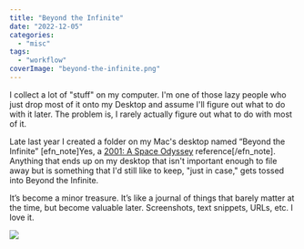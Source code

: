 ```yaml
---
title: "Beyond the Infinite"
date: "2022-12-05"
categories:
  - "misc"
tags:
  - "workflow"
coverImage: "beyond-the-infinite.png"
---
```


I collect a lot of "stuff" on my computer. I'm one of those lazy people who just drop most of it onto my Desktop and assume I'll figure out what to do with it later. The problem is, I rarely actually figure out what to do with most of it.

Late last year I created a folder on my Mac's desktop named “Beyond the Infinite” \[efn\_note\]Yes, a [2001: A Space Odyssey](https://en.wikipedia.org/wiki/2001:_A_Space_Odyssey_(film)) reference\[/efn\_note\]. Anything that ends up on my desktop that isn't important enough to file away but is something that I'd still like to keep, "just in case," gets tossed into Beyond the Infinite.

It’s become a minor treasure. It’s like a journal of things that barely matter at the time, but become valuable later. Screenshots, text snippets, URLs, etc. I love it.

![](/img/2022/20221205-3@2x-1024x904.png)
